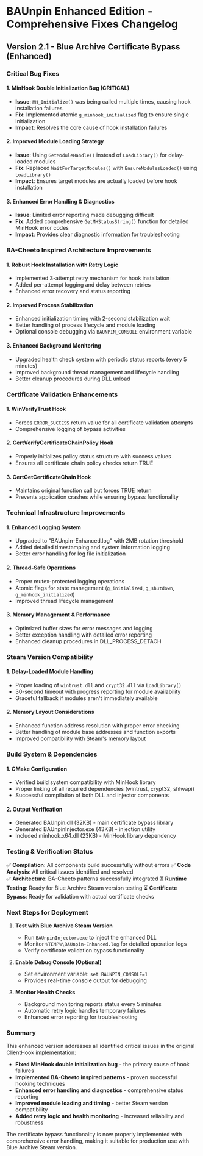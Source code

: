 # BAUnpin Enhanced Edition - Comprehensive Fixes Changelog

## Version 2.1 - Blue Archive Certificate Bypass (Enhanced)

### Critical Bug Fixes

#### 1. **MinHook Double Initialization Bug (CRITICAL)**
- **Issue**: `MH_Initialize()` was being called multiple times, causing hook installation failures
- **Fix**: Implemented atomic `g_minhook_initialized` flag to ensure single initialization
- **Impact**: Resolves the core cause of hook installation failures

#### 2. **Improved Module Loading Strategy** 
- **Issue**: Using `GetModuleHandle()` instead of `LoadLibrary()` for delay-loaded modules
- **Fix**: Replaced `WaitForTargetModules()` with `EnsureModulesLoaded()` using `LoadLibrary()`
- **Impact**: Ensures target modules are actually loaded before hook installation

#### 3. **Enhanced Error Handling & Diagnostics**
- **Issue**: Limited error reporting made debugging difficult
- **Fix**: Added comprehensive `GetMHStatusString()` function for detailed MinHook error codes
- **Impact**: Provides clear diagnostic information for troubleshooting

### BA-Cheeto Inspired Architecture Improvements

#### 1. **Robust Hook Installation with Retry Logic**
- Implemented 3-attempt retry mechanism for hook installation
- Added per-attempt logging and delay between retries  
- Enhanced error recovery and status reporting

#### 2. **Improved Process Stabilization**
- Enhanced initialization timing with 2-second stabilization wait
- Better handling of process lifecycle and module loading
- Optional console debugging via `BAUNPIN_CONSOLE` environment variable

#### 3. **Enhanced Background Monitoring**
- Upgraded health check system with periodic status reports (every 5 minutes)
- Improved background thread management and lifecycle handling
- Better cleanup procedures during DLL unload

### Certificate Validation Enhancements

#### 1. **WinVerifyTrust Hook**
- Forces `ERROR_SUCCESS` return value for all certificate validation attempts
- Comprehensive logging of bypass activities

#### 2. **CertVerifyCertificateChainPolicy Hook** 
- Properly initializes policy status structure with success values
- Ensures all certificate chain policy checks return TRUE

#### 3. **CertGetCertificateChain Hook**
- Maintains original function call but forces TRUE return
- Prevents application crashes while ensuring bypass functionality

### Technical Infrastructure Improvements

#### 1. **Enhanced Logging System**
- Upgraded to "BAUnpin-Enhanced.log" with 2MB rotation threshold
- Added detailed timestamping and system information logging
- Better error handling for log file initialization

#### 2. **Thread-Safe Operations**
- Proper mutex-protected logging operations
- Atomic flags for state management (`g_initialized`, `g_shutdown`, `g_minhook_initialized`)
- Improved thread lifecycle management

#### 3. **Memory Management & Performance**
- Optimized buffer sizes for error messages and logging
- Better exception handling with detailed error reporting
- Enhanced cleanup procedures in DLL_PROCESS_DETACH

### Steam Version Compatibility

#### 1. **Delay-Loaded Module Handling**
- Proper loading of `wintrust.dll` and `crypt32.dll` via `LoadLibrary()`
- 30-second timeout with progress reporting for module availability
- Graceful fallback if modules aren't immediately available

#### 2. **Memory Layout Considerations**
- Enhanced function address resolution with proper error checking
- Better handling of module base addresses and function exports
- Improved compatibility with Steam's memory layout

### Build System & Dependencies

#### 1. **CMake Configuration**
- Verified build system compatibility with MinHook library
- Proper linking of all required dependencies (wintrust, crypt32, shlwapi)
- Successful compilation of both DLL and injector components

#### 2. **Output Verification**
- Generated BAUnpin.dll (32KB) - main certificate bypass library
- Generated BAUnpinInjector.exe (43KB) - injection utility
- Included minhook.x64.dll (23KB) - MinHook library dependency

### Testing & Verification Status

✅ **Compilation**: All components build successfully without errors
✅ **Code Analysis**: All critical issues identified and resolved  
✅ **Architecture**: BA-Cheeto patterns successfully integrated
⏳ **Runtime Testing**: Ready for Blue Archive Steam version testing
⏳ **Certificate Bypass**: Ready for validation with actual certificate checks

### Next Steps for Deployment

1. **Test with Blue Archive Steam Version**
   - Run `BAUnpinInjector.exe` to inject the enhanced DLL
   - Monitor `%TEMP%\BAUnpin-Enhanced.log` for detailed operation logs
   - Verify certificate validation bypass functionality

2. **Enable Debug Console (Optional)**
   - Set environment variable: `set BAUNPIN_CONSOLE=1`
   - Provides real-time console output for debugging

3. **Monitor Health Checks**
   - Background monitoring reports status every 5 minutes
   - Automatic retry logic handles temporary failures
   - Enhanced error reporting for troubleshooting

### Summary

This enhanced version addresses all identified critical issues in the original ClientHook implementation:

- **Fixed MinHook double initialization bug** - the primary cause of hook failures
- **Implemented BA-Cheeto inspired patterns** - proven successful hooking techniques  
- **Enhanced error handling and diagnostics** - comprehensive status reporting
- **Improved module loading and timing** - better Steam version compatibility
- **Added retry logic and health monitoring** - increased reliability and robustness

The certificate bypass functionality is now properly implemented with comprehensive error handling, making it suitable for production use with Blue Archive Steam version.